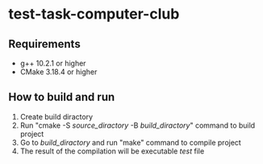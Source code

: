 # test-task-computer-club
## Requirements
* g++ 10.2.1 or higher
* CMake 3.18.4 or higher
## How to build and run
1. Create build diractory
2. Run "cmake -S *source_diractory* -B *build_diractory*" command to build project
3. Go to *build_diractory* and run "make" command to compile project
4. The result of the compilation will be executable *test* file
